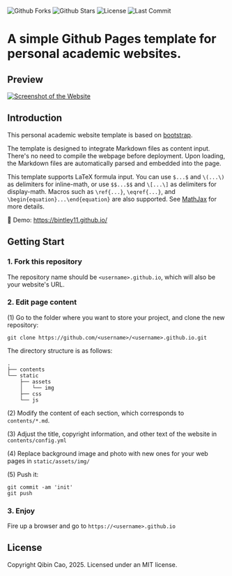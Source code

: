 

![Github Forks](https://img.shields.io/github/forks/bintley11/bintley11.github.io?style=flat)
![Github Stars](https://img.shields.io/github/stars/bintley11/bintley11.github.io?style=flat)
![License](https://img.shields.io/github/license/bintley11/bintley11.github.io)
![Last Commit](https://img.shields.io/github/last-commit/bintley11/bintley11.github.io)

# A simple Github Pages template for personal academic websites.

## Preview
[![Screenshot of the Website](https://raw.githubusercontent.com/bintley11/bintley11.github.io/main/screenshot_full.png)](https://bintley11.github.io/)


## Introduction

This personal academic website template is based on [bootstrap](https://github.com/StartBootstrap/startbootstrap-new-age).

The template is designed to integrate Markdown files as content input.  There's no need to compile the webpage before deployment.  Upon loading, the Markdown files are automatically parsed and embedded into the page.

This template supports LaTeX formula input. You can use `$...$` and `\(...\)` as delimiters for inline-math, or use `$$...$$` and `\[...\]` as delimiters for display-math. Macros such as `\ref{...}`, `\eqref{...}`, and `\begin{equation}...\end{equation}` are also supported. See [MathJax](https://docs.mathjax.org/en/latest/index.html) for more details.

:milky_way: Demo: https://bintley11.github.io/


## Getting Start
### 1. Fork this repository
The repository name should be `<username>.github.io`, which will also be your website's URL.


### 2. Edit page content

(1) Go to the folder where you want to store your project, and clone the new repository:
```
git clone https://github.com/<username>/<username>.github.io.git
```
The directory structure is as follows:

```.
.
├── contents
└── static
    ├── assets
    │   └── img
    ├── css
    └── js
```

(2) Modify the content of each section, which corresponds to `contents/*.md`.

(3) Adjust the title, copyright information, and other text of the website in `contents/config.yml`

(4) Replace background image and photo with new ones for your web pages in `static/assets/img/`

(5) Push it: 
```
git commit -am 'init'
git push
```


### 3. Enjoy

Fire up a browser and go to `https://<username>.github.io`



## License

Copyright Qibin Cao, 2025. Licensed under an MIT license. 